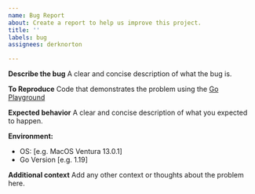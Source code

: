 ```yaml
---
name: Bug Report
about: Create a report to help us improve this project.
title: ''
labels: bug
assignees: derknorton

---
```


**Describe the bug**
A clear and concise description of what the bug is.

**To Reproduce**
Code that demonstrates the problem using the
[Go Playground](https://go.dev/play/p/...)
    
**Expected behavior**
A clear and concise description of what you expected to happen.

**Environment:**
 - OS: [e.g. MacOS Ventura 13.0.1]
 - Go Version [e.g. 1.19]

**Additional context**
Add any other context or thoughts about the problem here.
